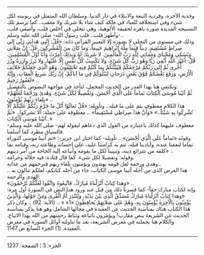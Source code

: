 ------------------------------------------------------------------------

وجدية الآخرة، وفردية التبعة والابتلاء في دار الدنيا. وسلطان الله المتمثل
في ربوبيته لكل شيء وفي استخلافه للعباد في ملكه كيف شاء بلا شريك ولا
معقب.. كما ترسم تلك التسبيحة المديدة صورة باهرة لحقيقة الألوهية، وهي
تتجلى في أخلص قلب، وأصفى قلب، وأطهر قلب.. قلب رسول الله- صلى الله عليه
وسلم-..  
وذلك في مستوى من التجلي لا يصوره إلا التعبير القرآني ذاته: «قُلْ: إِنَّنِي
هَدانِي رَبِّي إِلى صِراطٍ مُسْتَقِيمٍ. دِيناً قِيَماً مِلَّةَ إِبْراهِيمَ حَنِيفاً، وَما كانَ مِنَ
الْمُشْرِكِينَ. قُلْ: إِنَّ صَلاتِي وَنُسُكِي وَمَحْيايَ وَمَماتِي لِلَّهِ رَبِّ الْعالَمِينَ. لا شَرِيكَ لَهُ
وَبِذلِكَ أُمِرْتُ وَأَنَا أَوَّلُ الْمُسْلِمِينَ. قُلْ: أَغَيْرَ اللَّهِ أَبْغِي رَبًّا وَهُوَ رَبُّ كُلِّ شَيْءٍ، وَلا
تَكْسِبُ كُلُّ نَفْسٍ إِلَّا عَلَيْها، وَلا تَزِرُ وازِرَةٌ وِزْرَ أُخْرى ثُمَّ إِلى رَبِّكُمْ مَرْجِعُكُمْ فَيُنَبِّئُكُمْ
بِما كُنْتُمْ فِيهِ تَخْتَلِفُونَ. وَهُوَ الَّذِي جَعَلَكُمْ خَلائِفَ الْأَرْضِ، وَرَفَعَ بَعْضَكُمْ فَوْقَ بَعْضٍ
دَرَجاتٍ لِيَبْلُوَكُمْ فِي ما آتاكُمْ، إِنَّ رَبَّكَ سَرِيعُ الْعِقابِ، وَإِنَّهُ لَغَفُورٌ رَحِيمٌ» ..  
ونكتفي هنا بهذا القدر من الحديث المجمل، لنأخذ في مواجهة النصوص
بالتفصيل:  
«ثُمَّ آتَيْنا مُوسَى الْكِتابَ تَماماً عَلَى الَّذِي أَحْسَنَ، وَتَفْصِيلًا لِكُلِّ شَيْءٍ، وَهُدىً وَرَحْمَةً
لَعَلَّهُمْ بِلِقاءِ رَبِّهِمْ يُؤْمِنُونَ» ..  
هذا الكلام معطوف بثم على ما قبله.. وتأويله: «قُلْ تَعالَوْا أَتْلُ ما حَرَّمَ رَبُّكُمْ
عَلَيْكُمْ أَلَّا تُشْرِكُوا بِهِ شَيْئاً..» «وَأَنَّ هذا صِراطِي مُسْتَقِيماً» .. معطوفة على جملة:
ألا تشركوا.. «ثُمَّ آتَيْنا مُوسَى الْكِتابَ..»  
معطوف عليهما كذلك باعتباره من القول الذي دعاهم ليقوله لهم- صلى الله عليه
وسلم- فالسياق مطرد كما أسلفنا.  
وقوله «تَماماً عَلَى الَّذِي أَحْسَنَ» .. تأويله- كما اختار ابن جرير-: «ثم آتينا
موسى التوراة تماما لنعمنا عنده، وأيادينا قبله، تتم به كرامتنا عليه، على
إحسانه وطاعته ربه، وقيامه بما كلفه من شرائع دينه، وتبيينا لكل ما بقومه
وأتباعه إليه الحاجة من أمر دينهم» ..  
وقوله: وتفصيلا لكل شيء. كما قال قتادة: فيه حلاله وحرامه.  
وهدى ورحمة لعل قومه يهتدون ويؤمنون بلقاء ربهم فيرحمهم من عذابه..  
.. هذا الغرض الذي من أجله آتينا موسى الكتاب، جاء من أجله كتابكم، لعلكم
تنالون به الهدى والرحمة:  
«وَهذا كِتابٌ أَنْزَلْناهُ مُبارَكٌ، فَاتَّبِعُوهُ وَاتَّقُوا لَعَلَّكُمْ تُرْحَمُونَ» ..  
وإنه لكتاب مبارك حقاً- كما فسرنا ذلك من قبل عند ورود هذا النص في السورة
أول مرة: «وَهذا كِتابٌ أَنْزَلْناهُ مُبارَكٌ مُصَدِّقُ الَّذِي بَيْنَ يَدَيْهِ، وَلِتُنْذِرَ أُمَّ الْقُرى
وَمَنْ حَوْلَها، وَالَّذِينَ يُؤْمِنُونَ بِالْآخِرَةِ يُؤْمِنُونَ بِهِ، وَهُمْ عَلى صَلاتِهِمْ يُحافِظُونَ «1» »
.. (الآية: 92) .. وكان ذكر هذا الكتاب هناك بمناسبة الحديث عن العقيدة في
مجالها الشامل وهو هنا يذكر بمناسبة الحديث عن الشريعة بنص مقارب! ويؤمرون
باتباعه وتناط رحمتهم من الله بهذا الاتباع. والكلام هنا بجملته في معرض
الشريعة، بعد ما تناولته أوائل السورة في معرض العقيدة. (1) الجزء السابع ص
1147.

------------------------------------------------------------------------

الجزء: 3 ¦ الصفحة: 1237
